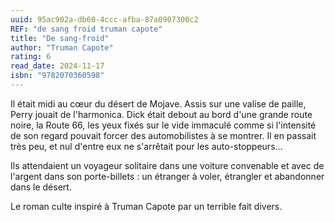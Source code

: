 ```yaml
---
uuid: 95ac902a-db60-4ccc-afba-87a0907300c2
REF: "de sang froid truman capote"
title: "De sang-froid"
author: "Truman Capote"
rating: 6
read_date: 2024-11-17
isbn: "9782070360598"
---
```


Il était midi au cœur du désert de Mojave. Assis sur une valise de paille, Perry jouait de l'harmonica. Dick était debout au bord d'une grande route noire, la Route 66, les yeux fixés sur le vide immaculé comme si l'intensité de son regard pouvait forcer des automobilistes à se montrer. Il en passait très peu, et nul d'entre eux ne s'arrêtait pour les auto-stoppeurs…

Ils attendaient un voyageur solitaire dans une voiture convenable et avec de l'argent dans son porte-billets : un étranger à voler, étrangler et abandonner dans le désert.

Le roman culte inspiré à Truman Capote par un terrible fait divers.
